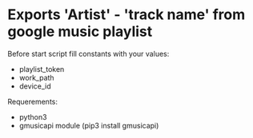 # Exports 'Artist' - 'track name' from google music playlist
Before start script fill constants with your values:
- playlist_token
- work_path
- device_id

Requerements: 
- python3
- gmusicapi module (pip3 install gmusicapi)